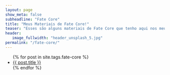 ```yaml
---
layout: page
show_meta: false
subheadline: "Fate Core"
title: "Meus Materiais de Fate Core!"
teaser: "Esses são alguns materiais de Fate Core que tenho aqui nos meus cacarecos. Fique a vontade para se Servir"
header:
   image_fullwidth: "header_unsplash_5.jpg"
permalink: "/fate-core/"
---
```

<ul>
    {% for post in site.tags.fate-core %}
    <li><a href="{{ site.url }}{{ post.url }}">{{ post.title }}</a></li>
    {% endfor %}
</ul>
